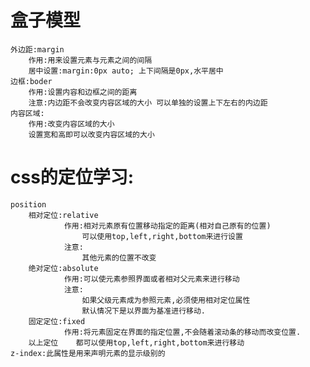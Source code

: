 # 盒子模型
    外边距:margin
        作用:用来设置元素与元素之间的间隔
        居中设置:margin:0px auto; 上下间隔是0px,水平居中
    边框:boder
        作用:设置内容和边框之间的距离
        注意:内边距不会改变内容区域的大小 可以单独的设置上下左右的内边距
    内容区域:
        作用:改变内容区域的大小
        设置宽和高即可以改变内容区域的大小

# css的定位学习:
    position
        相对定位:relative
                作用:相对元素原有位置移动指定的距离(相对自己原有的位置)
                    可以使用top,left,right,bottom来进行设置
                注意:
                    其他元素的位置不改变
        绝对定位:absolute
                作用:可以使元素参照界面或者相对父元素来进行移动
                注意:
                    如果父级元素成为参照元素,必须使用相对定位属性
                    默认情况下是以界面为基准进行移动.
        固定定位:fixed
                作用:将元素固定在界面的指定位置,不会随着滚动条的移动而改变位置.
        以上定位	都可以使用top,left,right,bottom来进行移动	
    z-index:此属性是用来声明元素的显示级别的